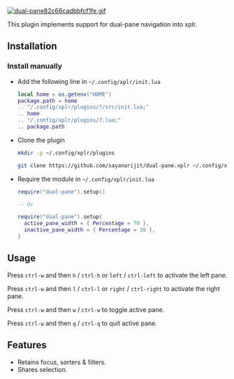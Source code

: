 [![dual-pane82c66cadbbfcf1fe.gif](https://s10.gifyu.com/images/dual-pane82c66cadbbfcf1fe.gif)](https://gifyu.com/image/SSy11)

This plugin implements support for dual-pane navigation into xplr.

## Installation

### Install manually

- Add the following line in `~/.config/xplr/init.lua`

  ```lua
  local home = os.getenv("HOME")
  package.path = home
  .. "/.config/xplr/plugins/?/src/init.lua;"
  .. home
  .. "/.config/xplr/plugins/?.lua;"
  .. package.path
  ```

- Clone the plugin

  ```bash
  mkdir -p ~/.config/xplr/plugins

  git clone https://github.com/sayanarijit/dual-pane.xplr ~/.config/xplr/plugins/dual-pane
  ```

- Require the module in `~/.config/xplr/init.lua`

  ```lua
  require("dual-pane").setup()

  -- Or

  require("dual-pane").setup{
    active_pane_width = { Percentage = 70 },
    inactive_pane_width = { Percentage = 30 },
  }

  ```

## Usage

Press `ctrl-w` and then `h` / `ctrl-h` or `left` / `ctrl-left` to activate the left pane.

Press `ctrl-w` and then `l` / `ctrl-l` or `right` / `ctrl-right` to activate the right pane.

Press `ctrl-w` and then `w` / `ctrl-w` to toggle active pane.

Press `ctrl-w` and then `q` / `ctrl-q` to quit active pane.

## Features

- Retains focus, sorters & filters.
- Shares selection.
